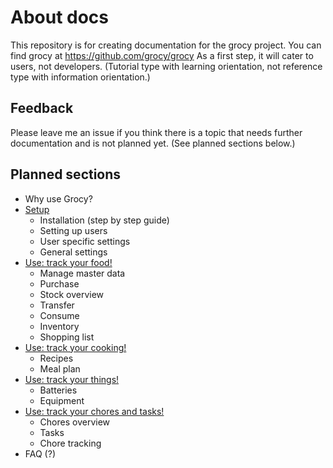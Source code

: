 # About docs

This repository is for creating documentation for the grocy project. You can find grocy at https://github.com/grocy/grocy As a first step, it will cater to users, not developers. (Tutorial type with learning orientation, not reference type with information orientation.)

## Feedback

Please leave me an issue if you think there is a topic that needs further documentation and is not planned yet. (See planned sections below.)  

## Planned sections

- Why use Grocy?
- [Setup](setup.md)
  - Installation (step by step guide)
  - Setting up users
  - User specific settings
  - General settings
- [Use: track your food!](food.md)
  - Manage master data
  - Purchase
  - Stock overview
  - Transfer
  - Consume
  - Inventory
  - Shopping list
- [Use: track your cooking!](cooking.md)
  - Recipes
  - Meal plan
- [Use: track your things!](things.md)
  - Batteries
  - Equipment
- [Use: track your chores and tasks!](chores.md)
  - Chores overview
  - Tasks
  - Chore tracking
- FAQ (?)
